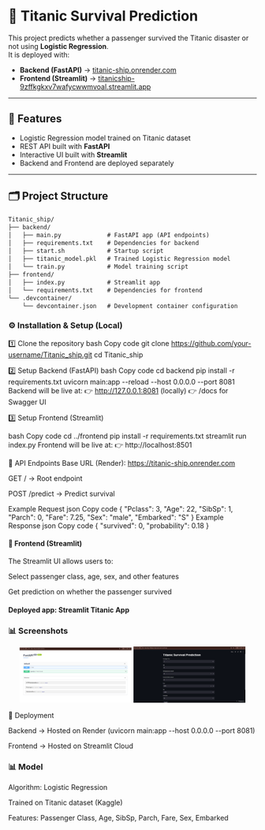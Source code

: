<h1> 🚢 Titanic Survival Prediction</h1>

This project predicts whether a passenger survived the Titanic disaster or not using **Logistic Regression**.  
It is deployed with:  
- **Backend (FastAPI)** → [titanic-ship.onrender.com](https://titanic-ship.onrender.com)  
- **Frontend (Streamlit)** → [titanicship-9zffkgkxv7wafycwwmvoal.streamlit.app](https://titanicship-9zffkgkxv7wafycwwmvoal.streamlit.app)

---

## 📌 Features
- Logistic Regression model trained on Titanic dataset  
- REST API built with **FastAPI**  
- Interactive UI built with **Streamlit**  
- Backend and Frontend are deployed separately  

---

## 🗂️ Project Structure

```text
Titanic_ship/
├── backend/
│   ├── main.py             # FastAPI app (API endpoints)
│   ├── requirements.txt    # Dependencies for backend
│   ├── start.sh            # Startup script
│   ├── titanic_model.pkl   # Trained Logistic Regression model
│   └── train.py            # Model training script
├── frontend/
│   ├── index.py            # Streamlit app
│   └── requirements.txt    # Dependencies for frontend
└── .devcontainer/
    └── devcontainer.json   # Development container configuration

```

<h3>⚙️ Installation & Setup (Local)</h3>

1️⃣ Clone the repository
bash
Copy code
git clone https://github.com/your-username/Titanic_ship.git
cd Titanic_ship

2️⃣ Setup Backend (FastAPI)
bash
Copy code
cd backend
pip install -r requirements.txt
uvicorn main:app --reload --host 0.0.0.0 --port 8081
Backend will be live at:
👉 http://127.0.0.1:8081 (locally)
👉 /docs for Swagger UI

3️⃣ Setup Frontend (Streamlit)

bash
Copy code
cd ../frontend
pip install -r requirements.txt
streamlit run index.py
Frontend will be live at:
👉 http://localhost:8501

📡 API Endpoints
Base URL (Render): https://titanic-ship.onrender.com

GET / → Root endpoint

POST /predict → Predict survival

Example Request
json
Copy code
{
  "Pclass": 3,
  "Age": 22,
  "SibSp": 1,
  "Parch": 0,
  "Fare": 7.25,
  "Sex": "male",
  "Embarked": "S"
}
Example Response
json
Copy code
{
  "survived": 0,
  "probability": 0.18
}

<h4>🎨 Frontend (Streamlit)</h4>
The Streamlit UI allows users to:

Select passenger class, age, sex, and other features

Get prediction on whether the passenger survived

<h4>Deployed app: Streamlit Titanic App</h4>

<h3>📊 Screenshots</h3>
<p align="center"> <img src="./screenshots/backend.png" alt="FastAPI Docs" width="45%" /> <img src="./screenshots/frontend.png" alt="Streamlit UI" width="45%" /> </p>
🚀 Deployment

Backend → Hosted on Render (uvicorn main:app --host 0.0.0.0 --port 8081)

Frontend → Hosted on Streamlit Cloud

<h3>📊 Model</h3>

Algorithm: Logistic Regression

Trained on Titanic dataset (Kaggle)

Features: Passenger Class, Age, SibSp, Parch, Fare, Sex, Embarked





